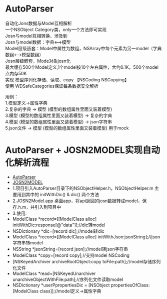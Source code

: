 # AutoParser
自动化Jons数据与Model互相解析 <br>
一个NSObject Category类，only一个方法即可实现 <br>
Josn与model互相转换，涉及到 <br>
Josn与model数据：字典<-->模型 <br>
Model层级嵌套：Model中属性为数组，NSArray中每个元素为另一model（字典数组<-->模型数组） <br>
Josn层级嵌套，Mode对象josn化 <br>
最大缓存500个Model定义,1个model按10个左右属性，大约0.1K，500个model点内存50K <br>
实现 模型序列化存储、读取、copy 【NSCoding NSCopying】 <br>
使用 WDSafeCategories保证每条数据安全解析 <br>

用例： <br>
1.模型定义->属性字典 <br>
2.复杂的字典 -> 模型 (模型的数组属性里面又装着模型) <br>
3.模型 (模型的数组属性里面又装着模型) -> 复杂的字典 <br>
4.模型 (模型的数组属性里面又装着模型) -> json字符串 <br>
5.json文件 -> 模型 (模型的数组属性里面又装着模型)  用于mock <br>


AutoParser + JOSN2MODEL实现自动化解析流程
==========
* [AutoParser](https://github.com/LarryPage/AutoParser)
* [JOSN2MODEL](https://github.com/LarryPage/JOSN2Model)
* 1.项目引入AutoParser目录下的NSObjectHelper.h，NSObjectHelper.m 主要用到其中的 initWithDic() & dic() 两个方法
* 2.JOSN2Model.app 桌面app，将api返回的josn数据转成model，保存.h.m，并引入到项目中
* 3.使用:
* ModelClass *record=[[ModelClass alloc] initWithDic:response[@"data"]];//dic转model
* NSDictionary *dic=[record dic];//model转dic
* ModelClass *record=[[ModelClass alloc] initWithJson:jsonString];//json字符串转model
* NSString *jsonString=[record json];//model转json字符串
* ModelClass *copy=[record copy];//支持model NSCoding
* [NSKeyedArchiver archiveRootObject:copy toFile:path];//model存储序列化文件
* ModelClass *read=[NSKeyedUnarchiver unarchiveObjectWithFile:path];//序列化文件读取model
* NSDictionary *userPpropertiesDic = [NSObject propertiesOfClass:[ModelClass class]];//model定义->属性字典
